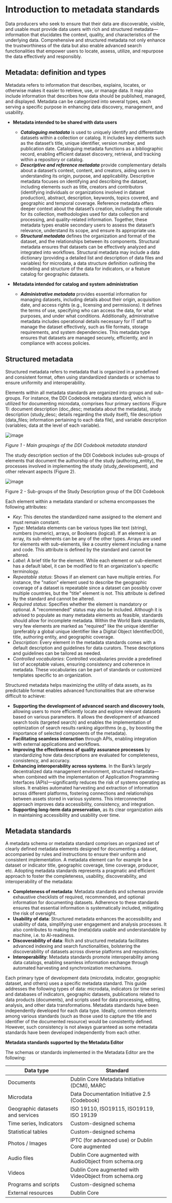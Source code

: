 # Introduction to metadata standards

Data producers who seek to ensure that their data are discoverable, visible, and usable must provide data users with rich and structured metadata—information that elucidates the context, quality, and characteristics of the underlying data. Comprehensive and structured metadata not only enhance the trustworthiness of the data but also enable advanced search functionalities that empower users to locate, assess, utilize, and repurpose the data effectively and responsibly. 

## Metadata: definition and types

Metadata refers to information that describes, explains, locates, or otherwise makes it easier to retrieve, use, or manage data.  It may also include information that describes how data should be published, managed, and displayed. Metadata can be categorized into several types, each serving a specific purpose in enhancing data discovery, management, and usability.

- **Metadata intended to be shared with data users**
   - ***Cataloguing metadata*** is used to uniquely identify and differentiate datasets within a collection or catalog. It includes key elements such as the dataset’s title, unique identifier, version number, and publication date. Cataloguing metadata functions as a bibliographic record, enabling efficient dataset discovery, retrieval, and tracking within a repository or catalog.
   - ***Descriptive and reference metadata*** provide complementary details about a dataset’s context, content, and creators, aiding users in understanding its origin, purpose, and applicability. Descriptive metadata focuses on identifying and describing the dataset, including elements such as title, creators and contributors (identifying individuals or organizations involved in dataset production), abstract, description, keywords, topics covered, and geographic and temporal coverage. Reference metadata offers deeper context about the dataset’s creation, including the rationale for its collection, methodologies used for data collection and processing, and quality-related information. Together, these metadata types enable secondary users to assess the dataset’s relevance, understand its scope, and ensure its appropriate use.
   - ***Structural metadata*** defines the organization and format of the dataset, and the relationships between its components. Structural metadata ensures that datasets can be effectively analyzed and integrated into workflows. Structural metadata may include a data dictionary (providing a detailed list and description of data files and variables) for microdata, a data structure definition outlining the modeling and structure of the data for indicators, or a feature catalog for geographic datasets.
 
- **Metadata intended for catalog and system administration**
   - ***Administrative metadata*** provides essential information for managing datasets, including details about their origin, acquisition date, and access rights (e.g., licensing and permissions). It defines the terms of use, specifying who can access the data, for what purposes, and under what conditions. Additionally, administrative metadata includes operational details necessary for IT staff to manage the dataset effectively, such as file formats, storage requirements, and system dependencies. This metadata type ensures that datasets are managed securely, efficiently, and in compliance with access policies.

## Structured metadata

Structured metadata refers to metadata that is organized in a predefined and consistent format, often using standardized standards or schemas to ensure uniformity and interoperability. 

Elements within all metadata standards are organized into groups and sub-groups. For instance, the DDI Codebook metadata standard, which is utilized for documenting microdata, comprises four primary sections (Figure 1): document description (doc_desc; metadata about the metadata), study description (study_desc; details regarding the study itself), file description (data_files; information pertaining to each data file), and variable description (variables; data at the level of each variable).

![image](https://github.com/mah0001/metadata-editor-docs-v2/blob/main/img/ME-UG_intro_DDI_elements_groupings.png)

*Figure 1 - Main groupings of the DDI Codebook metadata standard*
   
The study description section of the DDI Codebook includes sub-groups of elements that document the authorship of the study (authoring_entity), the processes involved in implementing the study (study_development), and other relevant aspects (Figure 2).

![image](https://github.com/mah0001/metadata-editor-docs-v2/blob/main/img/ME-UG_intro_DDI_study_desc_elements.png)

Figure 2 - Sub-groups of the Study Description group of the DDI Codebook

Each element within a metadata standard or schema encompasses the following attributes:
- *Key*: This denotes the standardized name assigned to the element and must remain constant.
- *Type*: Metadata elements can be various types like text (string), numbers (numeric), arrays, or Booleans (logical). If an element is an array, its sub-elements can be any of the other types. Arrays are used for elements with sub-elements, like a country element including a name and code.  This attribute is defined by the standard and cannot be altered.
- *Label*: A brief title for the element. While each element or sub-element has a default label, it can be modified to fit an organization's specific terminology.
- *Repeatable status*: Shows if an element can have multiple entries. For instance, the "nation" element used to describe the geographic coverage of a dataset is repeatable since a dataset can possibly cover multiple countries, but the "title" element is not. This attribute is defined by the standard and cannot be altered.
- *Required status*: Specifies whether the element is mandatory or optional. A "recommended" status may also be included. Although it is advised to populate as many metadata elements as feasible, standards should allow for incomplete metadata. Within the World Bank standards, very few elements are marked as "required" like the unique identifier (preferably a global unique identifier like a Digital Object Identifier/DOI), title, authoring entity, and geographic coverage. 
- *Description*: Every element in the metadata standards comes with a default description and guidelines for data curators. These descriptions and guidelines can be tailored as needed.
- *Controlled vocabularies*: Controlled vocabularies provide a predefined list of acceptable values, ensuring consistency and coherence in metadata. These vocabularies can be part of standards or customized templates specific to an organization.

Structured metadata helps maximizing the utility of data assets, as its predictable format enables advanced functionalities that are otherwise difficult to achieve: 
- **Supporting the development of advanced search and discovery tools**, allowing users to more efficiently locate and explore relevant datasets based on various parameters. It allows the development of advanced search tools (targeted search) and enables the implementation of optimization of search results ranking algorithms (e.g., by boosting the importance of selected components of the metadata). 
- **Facilitating seamless interaction** through APIs, enabling integration with external applications and workflows. 
- **Improving the effectiveness of quality assurance processes** by standardizing how data descriptions are evaluated for completeness, consistency, and accuracy. 
- **Enhancing interoperability across systems**. In the Bank’s largely decentralized data management environment, structured metadata—when combined with the implementation of Application Programming Interfaces (APIs)—significantly reduces the risk of systems operating as siloes. It enables automated harvesting and extraction of information across different platforms, fostering connections and relationships between assets stored in various systems. This interconnected approach improves data accessibility, consistency, and integration.
- **Supporting long-term data preservation**, as its clear organization aids in maintaining accessibility and usability over time.

## Metadata standards

A metadata schema or metadata standard  comprises an organized set of clearly defined metadata elements designed for documenting a dataset, accompanied by rules and instructions to ensure their uniform and consistent implementation. A metadata element can for example be a dataset or indicator title, geographic coverage, time coverage, producer, etc. Adopting metadata standards represents a pragmatic and efficient approach to foster the completeness, usability, discoverability, and interoperability of the metadata:
- **Completeness of metadata**: Metadata standards and schemas provide exhaustive checklists of required, recommended, and optional information for documenting datasets. Adherence to these standards ensures that essential information is systematically included, mitigating the risk of oversight.
- **Usability of data**: Structured metadata enhances the accessibility and usability of data, simplifying user engagement and analysis processes. It also contributes to making the (meta)data usable and understandable by machine, i.e. to AI-readiness.
- **Discoverability of data**: Rich and structured metadata facilitates advanced indexing and search functionalities, bolstering the discoverability of datasets across diverse platforms and repositories.
- **Interoperability**: Metadata standards promote interoperability among data catalogs, enabling seamless information exchange through automated harvesting and synchronization mechanisms. 

Each primary type of development data (microdata, indicator, geographic dataset, and others) uses a specific metadata standard. This guide addresses the following types of data: microdata, indicators (or time series) and databases of indicators, geographic datasets, publications related to data products (documents), and scripts used for data processing, editing, analysis, and other data transformations. Metadata standards have been independently developed for each data type. Ideally, common elements among various standards (such as those used to capture the title and identifier of the documented resource) would be consistently defined. However, such consistency is not always guaranteed as some metadata standards have been developed independently from each other. 

**Metadata standards supported by the Metadata Editor**

The schemas or standards implemented in the Metadata Editor are the following: 

| Data type                  | Standard                                        | 
| -------------------------- | ----------------------------------------------- | 
| Documents                  | Dublin Core Metadata Initiative (DCMI), MARC    | 
| Microdata                  | Data Documentation Initiative 2.5 (Codebook)    | 
| Geographic datasets and services | ISO 19110, ISO19115, ISO19119, ISO 19139  | 
| Time series, Indicators    | Custom-designed schema                          | 
| Statistical tables         | Custom-designed schema                          | 
| Photos / Images            | IPTC (for advanced use) or Dublin Core augmented| 
| Audio files                | Dublin Core augmented with AudioObject from schema.org | 
| Videos                     | Dublin Core augmented with VideoObject from schema.org | 
| Programs and scripts       | Custom-designed schema                          | 
| External resources         | Dublin Core                                     |


